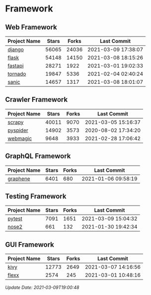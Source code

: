 # Framework

## Web Framework
| Project Name | Stars | Forks | Last Commit |
| ------------ | ----- | ----- | ----------- |
| [django](https://github.com/django/django) | 56065 | 24036 | 2021-03-09 17:38:07 |
| [flask](https://github.com/pallets/flask) | 54148 | 14150 | 2021-03-08 18:15:26 |
| [fastapi](https://github.com/tiangolo/fastapi) | 28271 | 1922 | 2021-03-01 19:02:33 |
| [tornado](https://github.com/tornadoweb/tornado) | 19847 | 5336 | 2021-02-04 02:40:24 |
| [sanic](https://github.com/sanic-org/sanic) | 14657 | 1317 | 2021-03-08 18:01:07 |

## Crawler Framework
| Project Name | Stars | Forks | Last Commit |
| ------------ | ----- | ----- | ----------- |
| [scrapy](https://github.com/scrapy/scrapy) | 40011 | 9070 | 2021-03-05 15:16:37 |
| [pyspider](https://github.com/binux/pyspider) | 14902 | 3573 | 2020-08-02 17:34:20 |
| [webmagic](https://github.com/code4craft/webmagic) | 9648 | 3933 | 2021-02-28 17:06:42 |

## GraphQL Framework
| Project Name | Stars | Forks | Last Commit |
| ------------ | ----- | ----- | ----------- |
| [graphene](https://github.com/graphql-python/graphene) | 6401 | 680 | 2021-01-06 09:58:19 |

## Testing Framework
| Project Name | Stars | Forks | Last Commit |
| ------------ | ----- | ----- | ----------- |
| [pytest](https://github.com/pytest-dev/pytest) | 7091 | 1651 | 2021-03-09 15:04:32 |
| [nose2](https://github.com/nose-devs/nose2) | 661 | 132 | 2021-01-30 19:42:34 |

## GUI Framework
| Project Name | Stars | Forks | Last Commit |
| ------------ | ----- | ----- | ----------- |
| [kivy](https://github.com/kivy/kivy) | 12773 | 2649 | 2021-03-07 14:16:56 |
| [flexx](https://github.com/flexxui/flexx) | 2574 | 245 | 2021-03-01 10:48:16 |

*Update Date: 2021-03-09T19:00:48*